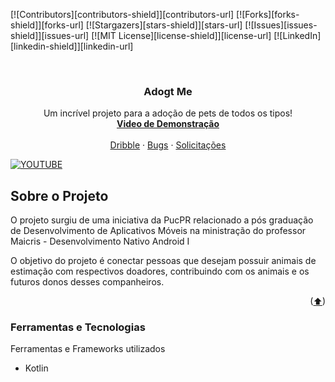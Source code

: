 [![Contributors][contributors-shield]][contributors-url]
[![Forks][forks-shield]][forks-url]
[![Stargazers][stars-shield]][stars-url]
[![Issues][issues-shield]][issues-url]
[![MIT License][license-shield]][license-url]
[![LinkedIn][linkedin-shield]][linkedin-url]

<!-- PROJECT LOGO -->
<br />
<div align="center">

  <h3 align="center">Adogt Me</h3>

  <p align="center">
    Um incrível projeto para a adoção de pets de todos os tipos!
    <br />
    <a href="https://youtu.be/u4gdbJADCYM"><strong>Video de Demonstração</strong></a>
    <br />
    <br />
    <a href="https://dribbble.com/shots/9248314-Pets-Adoption-App">Dribble</a>
    ·
    <a href="https://github.com/EvertonFerreira96/adogt-me/issues">Bugs</a>
    ·
    <a href="https://github.com/EvertonFerreira96/adogt-me/issues">Solicitações</a>
  </p>
</div>

<!-- ABOUT THE PROJECT -->

[![YOUTUBE](https://img.youtube.com/vi/u4gdbJADCYM/0.jpg)](https://youtu.be/u4gdbJADCYM)

## Sobre o Projeto

O projeto surgiu de uma iniciativa da PucPR relacionado a pós graduação de Desenvolvimento de Aplicativos Móveis na ministração do professor Maicris - Desenvolvimento Nativo Android I

O objetivo do projeto é conectar pessoas que desejam possuir animais de estimação com respectivos doadores, contribuindo com os animais e os futuros donos desses companheiros.

<p align="right">(<a href="#readme-top">⬆</a>)</p>

### Ferramentas e Tecnologias

Ferramentas e Frameworks utilizados

- Kotlin
